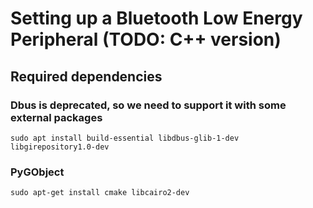 # Setting up a Bluetooth Low Energy Peripheral (TODO: C++ version)

## Required dependencies

### Dbus is deprecated, so we need to support it with some external packages
```shell
sudo apt install build-essential libdbus-glib-1-dev libgirepository1.0-dev
```
### PyGObject
```shell
sudo apt-get install cmake libcairo2-dev
```